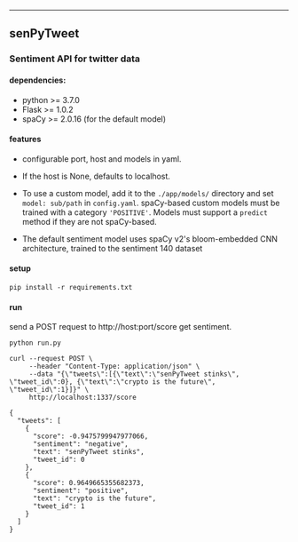 ------------------------------
 senPyTweet
------------------------------
### Sentiment API for twitter data

#### dependencies:
 * python >= 3.7.0
 * Flask >= 1.0.2
 * spaCy >= 2.0.16 (for the default model)


#### features
 * configurable port, host and models in yaml.

 * If the host is None, defaults to localhost.

 * To use a custom model, add it to the `./app/models/` directory and set `model: sub/path` in `config.yaml`. spaCy-based custom models must be trained with a category `'POSITIVE'`. Models must support a `predict` method if they are not spaCy-based.

 * The default sentiment model uses spaCy v2's bloom-embedded CNN architecture, trained to the sentiment 140 dataset

#### setup
`pip install -r requirements.txt`

#### run
send a POST request to http://host:port/score get sentiment.

```
python run.py

curl --request POST \
	 --header "Content-Type: application/json" \
	 --data "{\"tweets\":[{\"text\":\"senPyTweet stinks\", \"tweet_id\":0}, {\"text\":\"crypto is the future\", \"tweet_id\":1}]}" \
	 http://localhost:1337/score

{
  "tweets": [
    {
      "score": -0.9475799947977066, 
      "sentiment": "negative", 
      "text": "senPyTweet stinks", 
      "tweet_id": 0
    }, 
    {
      "score": 0.9649665355682373, 
      "sentiment": "positive", 
      "text": "crypto is the future", 
      "tweet_id": 1
    }
  ]
}

```
